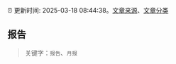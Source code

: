 :alarm_clock: 更新时间: 2025-03-18 08:44:38。[文章来源](/README.md)、[文章分类](/TAGS.md)

## 报告


> 关键字：`报告`、`月报`



